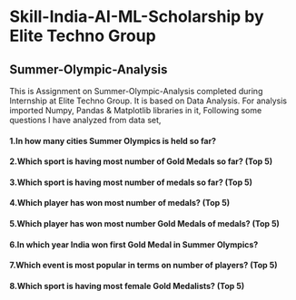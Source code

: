 # Skill-India-AI-ML-Scholarship by Elite Techno Group
## Summer-Olympic-Analysis
This is Assignment on Summer-Olympic-Analysis completed during Internship at Elite Techno Group. It is based on Data Analysis. For analysis imported Numpy, Pandas & Matplotlib libraries in it, Following some questions I have analyzed from data set,
#### 1.In how many cities Summer Olympics is held so far? 
#### 2.Which sport is having most number of Gold Medals so far? (Top 5) 
#### 3.Which sport is having most number of medals so far? (Top 5) 
#### 4.Which player has won most number of medals? (Top 5) 
#### 5.Which player has won most number Gold Medals of medals? (Top 5) 
#### 6.In which year India won first Gold Medal in Summer Olympics? 
#### 7.Which event is most popular in terms on number of players? (Top 5) 
#### 8.Which sport is having most female Gold Medalists? (Top 5)
